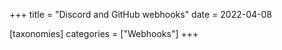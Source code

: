 +++
title = "Discord and GitHub webhooks"
date = 2022-04-08

[taxonomies]
categories = ["Webhooks"]
+++
